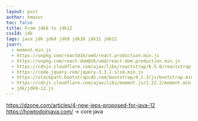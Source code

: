 ```yaml
---
layout: post
author: kmazur
toc: false
title: From jdk8 to jdk12
cssId: jdk
tags: java jdk jdk8 jdk9 jdk10 jdk11 jdk12
jsarr:
  - moment.min.js
  - https://unpkg.com/react@16/umd/react.production.min.js
  - https://unpkg.com/react-dom@16/umd/react-dom.production.min.js
  - https://cdnjs.cloudflare.com/ajax/libs/reactstrap/6.5.0/reactstrap.full.js
  - https://code.jquery.com/jquery-3.3.1.slim.min.js
  - https://stackpath.bootstrapcdn.com/bootstrap/4.1.3/js/bootstrap.min.js
  - https://cdnjs.cloudflare.com/ajax/libs/moment.js/2.22.2/moment.min.js
  - jdk/jdk9-12.js
---
```


<div id="react-root">
</div>

https://dzone.com/articles/4-new-jeps-proposed-for-java-12
https://howtodoinjava.com/ -> core java